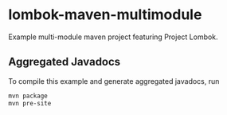 # lombok-maven-multimodule
Example multi-module maven project featuring Project Lombok.

## Aggregated Javadocs

To compile this example and generate aggregated javadocs, run
```sh
mvn package
mvn pre-site
```
